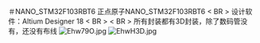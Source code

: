 ＃NANO_STM32F103RBT6
正点原子NANO_STM32F103RBT6 < BR >
设计软件：Altium Designer 18 < BR >
< BR >
所有封装都有3D封装，除了数码管没有，还没有布线
<img src="https://s2.ax1x.com/2019/05/12/Ehw79O.jpg" alt="Ehw79O.jpg" border="0">
<img src="https://s2.ax1x.com/2019/05/12/EhwH3D.jpg" alt="EhwH3D.jpg" border="0">
